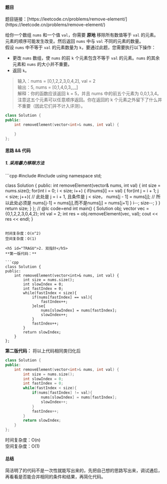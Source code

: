 <h4 id="DpVuu">题目</h4>
题目链接：[https://leetcode.cn/problems/remove-element/](https://leetcode.cn/problems/remove-element/)

给你一个数组 `nums` 和一个值 `val`，你需要 **原地** 移除所有数值等于 `val` 的元素。元素的顺序可能发生改变。然后返回 `nums` 中与 `val` 不同的元素的数量。  
假设 `nums` 中不等于 `val` 的元素数量为 `k`，要通过此题，您需要执行以下操作：

+ 更改 `nums` 数组，使 `nums` 的前 `k` 个元素包含不等于 `val` 的元素。`nums` 的其余元素和 `nums` 的大小并不重要。
+ 返回 `k`。

> 输入：nums = [0,1,2,2,3,0,4,2], val = 2  
输出：5, nums = [0,1,4,0,3,_,_,_]  
解释：你的函数应该返回 k = 5，并且 nums 中的前五个元素为 0,0,1,3,4。注意这五个元素可以任意顺序返回。你在返回的 k 个元素之外留下了什么并不重要（因此它们并不计入评测）。
>



```cpp
class Solution {
public:
    int removeElement(vector<int>& nums, int val) {
    
    }
};
```

<h4 id="dIgS5">思路 && 代码</h4>
<h5 id="bpwiR">1. 采用暴力移除方法</h5>
```cpp
#include <vector>
#include <iostream>
using namespace std;

class Solution {
public:
    int removeElement(vector<int>& nums, int val) {
        int size = nums.size();
        for(int i = 0; i < size; i++) {
            if(nums[i] == val) {
                for(int j = i + 1; j < size; j++){ // 此处是 j = i + 1, 且条件是 j < size，
                    nums[j - 1] = nums[j]; // 所以此处必须是 nums[j-1] = nums[j],而不是nums[j] = nums[j+1]
                }
                i--;
                size--;
            }
        }
        return size;
    }
};
// @lc code=end
int main() {
    Solution obj;
    vector<int> vec = {0,1,2,2,3,0,4,2};
    int val = 2;
    int res = obj.removeElement(vec, val);
    cout << res << endl;
}
```

时间复杂度：O(n^2)  
空间复杂度：O(1)

<h5 id="TRAGU">2. 双指针</h5>
**第一版代码：**

```cpp
class Solution {
public:
    int removeElement(vector<int>& nums, int val) {
        int size = nums.size();
        int slowIndex = 0;
        int fastIndex = 0;
        while(fastIndex < size){
            if(nums[fastIndex] == val){
                fastIndex++;
            }else{
                nums[slowIndex] = nums[fastIndex];
                slowIndex++;
            }
            fastIndex++;
        }
        return slowIndex;
    }
};
```

**第二版代码：** 将以上代码相同类归化后

```cpp
class Solution {
public:
    int removeElement(vector<int>& nums, int val) {
        int size = nums.size();
        int slowIndex = 0;
        int fastIndex = 0;
        while(fastIndex < size){
            if(nums[fastIndex] != val){
                nums[slowIndex] = nums[fastIndex];
                slowIndex++;
            }
            fastIndex++;
        }
        return slowIndex;
    }
};
```

时间复杂度：O(n)  
空间复杂度：O(1)

<h4 id="dvKJe">总结</h4>
简洁明了的代码不是一次性就能写出来的，先把自己想的思路写出来，调试通后，再看看是否能合并相同的条件和结果，再简化代码。

